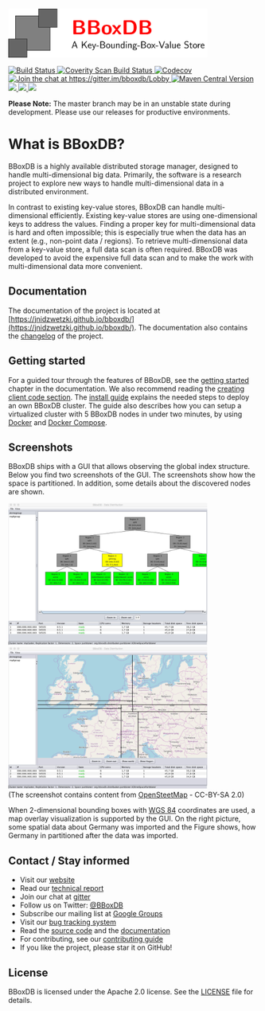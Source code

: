 <img src="docs/logo/logo.png" width="400"> <br>

<a href="https://travis-ci.org/jnidzwetzki/bboxdb">
  <img alt="Build Status" src="https://travis-ci.org/jnidzwetzki/bboxdb.svg?branch=master">
</a> <a href="https://scan.coverity.com/projects/jnidzwetzki-bboxdb">
  <img alt="Coverity Scan Build Status"
       src="https://scan.coverity.com/projects/11479/badge.svg"/>
</a> <a href="https://codecov.io/gh/jnidzwetzki/bboxdb">
  <img src="https://codecov.io/gh/jnidzwetzki/bboxdb/branch/master/graph/badge.svg" alt="Codecov" />
</a> <a href="https://gitter.im/bboxdb/Lobby?utm_source=badge&utm_medium=badge&utm_campaign=pr-badge&utm_content=badge">
  <img alt="Join the chat at https://gitter.im/bboxdb/Lobby" src="https://badges.gitter.im/Join%20Chat.svg">
  </a> <a href="https://repo1.maven.org/maven2/org/bboxdb/"><img alt="Maven Central Version" src="https://maven-badges.herokuapp.com/maven-central/org.bboxdb/bboxdb-server/badge.svg" />
  </a> <a href="https://codeclimate.com/github/jnidzwetzki/bboxdb/maintainability"><img src="https://api.codeclimate.com/v1/badges/0b8b98bde4ec65bfb5b7/maintainability" /></a><a href="http://makeapullrequest.com">
 <img src="https://img.shields.io/badge/PRs-welcome-brightgreen.svg" />
 </a>
 <a href="https://hub.docker.com/r/jnidzwetzki/bboxdb/"><img src="https://img.shields.io/docker/stars/jnidzwetzki/bboxdb.svg">
 </a>

__Please Note:__ The master branch may be in an unstable state during development. Please use our releases for productive environments.

# What is BBoxDB?
BBoxDB is a highly available distributed storage manager, designed to handle multi-dimensional big data.  Primarily, the software is a research project to explore new ways to handle multi-dimensional data in a distributed environment. 

In contrast to existing key-value stores, BBoxDB can handle multi-dimensional efficiently. Existing key-value stores are using one-dimensional keys to address the values. Finding a proper key for multi-dimensional data is hard and often impossible; this is especially true when the data has an extent (e.g., non-point data / regions). To retrieve multi-dimensional data from a key-value store, a full data scan is often required. BBoxDB was developed to avoid the expensive full data scan and to make the work with multi-dimensional data more convenient.

## Documentation 
The documentation of the project is located at [https://jnidzwetzki.github.io/bboxdb/](https://jnidzwetzki.github.io/bboxdb/). The documentation also contains the [changelog](http://jnidzwetzki.github.io/bboxdb/dev/changelog.html) of the project.

## Getting started
For a guided tour through the features of BBoxDB, see the [getting started](https://jnidzwetzki.github.io/bboxdb/doc/gettingstarted.html) chapter in the documentation. We also recommend reading the [creating client code section](https://jnidzwetzki.github.io/bboxdb/doc/client.html). The [install guide](https://jnidzwetzki.github.io/bboxdb/doc/installation.html) explains the needed steps to deploy an own BBoxDB cluster. The guide also describes how you can setup a virtualized cluster with 5 BBoxDB nodes in under two minutes, by using [Docker](https://hub.docker.com/r/jnidzwetzki/bboxdb/) and [Docker Compose](https://docs.docker.com/compose/).

## Screenshots
BBoxDB ships with a GUI that allows observing the global index structure. Below you find two screenshots of the GUI. The screenshots show how the space is partitioned. In addition, some details about the discovered nodes are shown. 

<p><img src="docs/images/bboxdb_gui1.jpg" width="400"> <img src="docs/images/bboxdb_gui2.jpg" width="400"><br>
(The screenshot contains content from <a href="https://www.openstreetmap.org/">OpenSteetMap</a> - CC-BY-SA 2.0)
</p>

When 2-dimensional bounding boxes with [WGS 84](https://de.wikipedia.org/wiki/World_Geodetic_System_1984) coordinates are used, a map overlay visualization is supported by the GUI. On the right picture, some spatial data about Germany was imported and the Figure shows, how Germany in partitioned after the data was imported.


## Contact / Stay informed
* Visit our [website](https://bboxdb.org)
* Read our [technical report](https://ub-deposit.fernuni-hagen.de/receive/mir_mods_00001277)
* Join our chat at [gitter](https://gitter.im/bboxdb/Lobby)
* Follow us on Twitter: [@BBoxDB](https://twitter.com/BBoxDB)
* Subscribe our mailing list at [Google Groups](https://groups.google.com/forum/#!forum/bboxdb)
* Visit our [bug tracking system](https://github.com/jnidzwetzki/bboxdb/issues)
* Read the [source code](https://github.com/jnidzwetzki/bboxdb) and the [documentation](https://jnidzwetzki.github.io/bboxdb/)
* For contributing, see our [contributing guide](https://github.com/jnidzwetzki/bboxdb/blob/master/CONTRIBUTING.md)
* If you like the project, please star it on GitHub!

## License
BBoxDB is licensed under the Apache 2.0 license. See the [LICENSE](./LICENSE) file for details.

